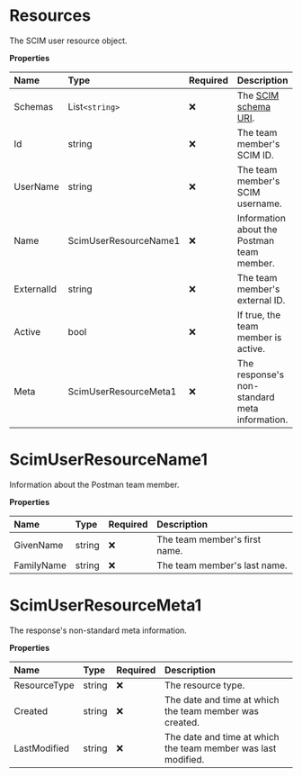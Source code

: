 # Resources

The SCIM user resource object.

**Properties**

| Name       | Type                  | Required | Description                                                              |
| :--------- | :-------------------- | :------- | :----------------------------------------------------------------------- |
| Schemas    | List`<string>`          | ❌       | The [SCIM schema URI](https://www.iana.org/assignments/scim/scim.xhtml). |
| Id         | string                | ❌       | The team member's SCIM ID.                                               |
| UserName   | string                | ❌       | The team member's SCIM username.                                         |
| Name       | ScimUserResourceName1 | ❌       | Information about the Postman team member.                               |
| ExternalId | string                | ❌       | The team member's external ID.                                           |
| Active     | bool                  | ❌       | If true, the team member is active.                                      |
| Meta       | ScimUserResourceMeta1 | ❌       | The response's non-standard meta information.                            |

# ScimUserResourceName1

Information about the Postman team member.

**Properties**

| Name       | Type   | Required | Description                   |
| :--------- | :----- | :------- | :---------------------------- |
| GivenName  | string | ❌       | The team member's first name. |
| FamilyName | string | ❌       | The team member's last name.  |

# ScimUserResourceMeta1

The response's non-standard meta information.

**Properties**

| Name         | Type   | Required | Description                                                   |
| :----------- | :----- | :------- | :------------------------------------------------------------ |
| ResourceType | string | ❌       | The resource type.                                            |
| Created      | string | ❌       | The date and time at which the team member was created.       |
| LastModified | string | ❌       | The date and time at which the team member was last modified. |

<!-- This file was generated by liblab | https://liblab.com/ -->
